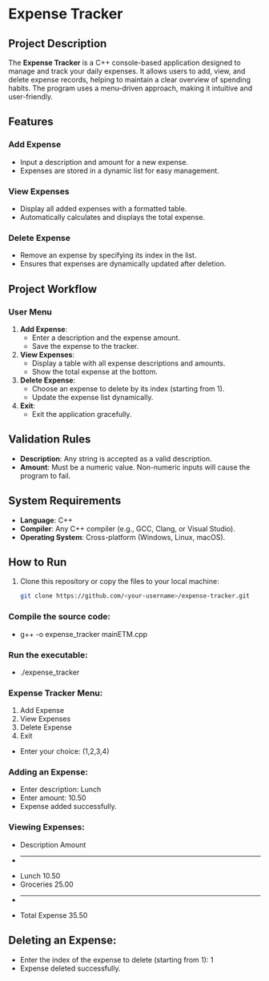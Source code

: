 # Expense Tracker

## Project Description
The **Expense Tracker** is a C++ console-based application designed to manage and track your daily expenses. It allows users to add, view, and delete expense records, helping to maintain a clear overview of spending habits. The program uses a menu-driven approach, making it intuitive and user-friendly.

## Features

### Add Expense
* Input a description and amount for a new expense.
* Expenses are stored in a dynamic list for easy management.

### View Expenses
* Display all added expenses with a formatted table.
* Automatically calculates and displays the total expense.

### Delete Expense
* Remove an expense by specifying its index in the list.
* Ensures that expenses are dynamically updated after deletion.

## Project Workflow

### User Menu
1. **Add Expense**:
   * Enter a description and the expense amount.
   * Save the expense to the tracker.
2. **View Expenses**:
   * Display a table with all expense descriptions and amounts.
   * Show the total expense at the bottom.
3. **Delete Expense**:
   * Choose an expense to delete by its index (starting from 1).
   * Update the expense list dynamically.
4. **Exit**:
   * Exit the application gracefully.

## Validation Rules
* **Description**: Any string is accepted as a valid description.
* **Amount**: Must be a numeric value. Non-numeric inputs will cause the program to fail.

## System Requirements
* **Language**: C++  
* **Compiler**: Any C++ compiler (e.g., GCC, Clang, or Visual Studio).  
* **Operating System**: Cross-platform (Windows, Linux, macOS).  

## How to Run
1. Clone this repository or copy the files to your local machine:
   ```bash
   git clone https://github.com/<your-username>/expense-tracker.git
### Compile the source code:
* g++ -o expense_tracker mainETM.cpp

### Run the executable:
* ./expense_tracker

### Expense Tracker Menu:
1. Add Expense
2. View Expenses
3. Delete Expense
4. Exit
* Enter your choice: (1,2,3,4)

### Adding an Expense:
* Enter description: Lunch
* Enter amount: 10.50
* Expense added successfully.

### Viewing Expenses:
* Description          Amount    
* -----------------------------------
* Lunch                10.50     
* Groceries            25.00     
* -----------------------------------
* Total Expense        35.50

## Deleting an Expense:
* Enter the index of the expense to delete (starting from 1): 1
* Expense deleted successfully.



